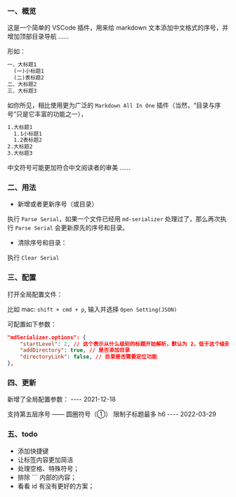 
### 一、概览

这是一个简单的 VSCode 插件，用来给 markdown 文本添加中文格式的序号，并增加顶部目录导航 ……  

形如：

```md
一、大标题1
  (一)小标题1
  (二)表标题2
二、大标题2
三、大标题3
```

如你所见，相比使用更为广泛的 `Markdown All In One` 插件（当然，“目录与序号”只是它丰富的功能之一），

```md
1.大标题1
  1.1小标题1
  1.2表标题2
2.大标题2
3.大标题3
```

中文符号可能更加符合中文阅读者的审美 ……  

### 二、用法

- 新增或者更新序号（或目录）

执行 `Parse Serial`，如果一个文件已经用 `md-serializer` 处理过了，那么再次执行 `Parse Serial` 会更新原先的序号和目录。

- 清除序号和目录：

执行 `Clear Serial`

### 三、配置

打开全局配置文件：

比如 mac: `shift + cmd + p`, 输入并选择 `Open Setting(JSON)`  

可配置如下参数：

```json
"mdSerializer.options": {
    "startLevel": 2, // 这个表示从什么级别的标题开始解析，默认为 2，低于这个级别的标题会被忽略，比如，设置为 3 的时候， '##' 和 '#' 的标题会被跳过；
    "addDirectory": true, // 是否添加目录
    "directoryLink": false, // 目录是否需要定位功能
},
```

### 四、更新

新增了全局配置参数：
 ---- 2021-12-18

支持第五层序号 —— 圆圈符号（①）
限制子标题最多 h6
 ---- 2022-03-29


### 五、todo  

- 添加快捷键
- 让标签内容更加简洁
- 处理空格、特殊符号；
- 排除 ``` 内部的内容；
- 看看 id 有没有更好的方案；